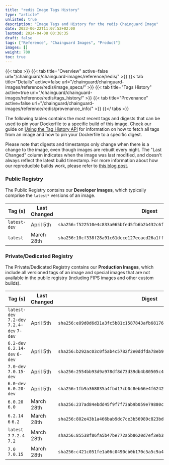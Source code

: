 ```yaml
---
title: "redis Image Tags History"
type: "article"
unlisted: true
description: "Image Tags and History for the redis Chainguard Image"
date: 2023-06-22T11:07:52+02:00
lastmod: 2024-04-08 00:38:35
draft: false
tags: ["Reference", "Chainguard Images", "Product"]
images: []
weight: 700
toc: true
---
```


{{< tabs >}}
{{< tab title="Overview" active=false url="/chainguard/chainguard-images/reference/redis/" >}}
{{< tab title="Details" active=false url="/chainguard/chainguard-images/reference/redis/image_specs/" >}}
{{< tab title="Tags History" active=true url="/chainguard/chainguard-images/reference/redis/tags_history/" >}}
{{< tab title="Provenance" active=false url="/chainguard/chainguard-images/reference/redis/provenance_info/" >}}
{{</ tabs >}}

The following tables contains the most recent tags and digests that can be used to pin your Dockerfile to a specific build of this image. Check our guide on [Using the Tag History API](/chainguard/chainguard-images/using-the-tag-history-api/) for information on how to fetch all tags from an image and how to pin your Dockerfile to a specific digest.

Please note that digests and timestamps only change when there is a change to the image, even though images are rebuilt every night. The "Last Changed" column indicates when the image was last modified, and doesn't always reflect the latest build timestamp. For more information about how our reproducible builds work, please refer to [this blog post](https://www.chainguard.dev/unchained/reproducing-chainguards-reproducible-image-builds).

### Public Registry
The Public Registry contains our **Developer Images**, which typically comprise the `latest*` versions of an image.

| Tag (s)       | Last Changed | Digest                                                                    |
|---------------|--------------|---------------------------------------------------------------------------|
|  `latest-dev` | April 5th    | `sha256:f522510e4c833a065bfed5fb6b2b432c6fad2e759344d4279f83043bd509e907` |
|  `latest`     | March 28th   | `sha256:10cf338f28a91c61dcce127ecacd26a1ff23979c0e1b2c13e5915ced43e9ca09` |


### Private/Dedicated Registry
The Private/Dedicated Registry contains our **Production Images**, which include all versioned tags of an image and special images that are not available in the public registry (including FIPS images and other custom builds).

| Tag (s)                                     | Last Changed | Digest                                                                    |
|---------------------------------------------|--------------|---------------------------------------------------------------------------|
|  `latest-dev` `7.2-dev` `7.2.4-dev` `7-dev` | April 5th    | `sha256:e09d0d6d31a3fc5b81c1587843afb68176da4032f257709d8c844ac395c28795` |
|  `6.2-dev` `6.2.14-dev` `6-dev`             | April 5th    | `sha256:b292ac03c0f5ab4c5782f2e0ddfda78eb9be7d0e91114e720bb770f99811c49b` |
|  `7.0-dev` `7.0.15-dev`                     | April 5th    | `sha256:2554bb93d9a978df8d73d39db4b80505c4aa35b2858b400f7c8d6febcc253527` |
|  `6.0-dev` `6.0.20-dev`                     | April 5th    | `sha256:1fb9a368035a4fbd17cb0c8eb66e4f62426eefb085a43e826bcf71132c66f81f` |
|  `6.0.20` `6.0`                             | March 28th   | `sha256:237ad84ebdd45f9f7f73ab9b059e79880c3e81e3dc35f4a3540fea3cfdff8a10` |
|  `6.2.14` `6` `6.2`                         | March 28th   | `sha256:802e43b1a466bab9dc7ce3b56989c823bd822af483520deeb47ffcc5b3b2d7a3` |
|  `latest` `7` `7.2.4` `7.2`                 | March 28th   | `sha256:85538f86fa5b47be772a5b8620d7ef3eb3838a6a1288d6911629388c6077abb8` |
|  `7.0` `7.0.15`                             | March 28th   | `sha256:c421c051fe1a06c0490cb0b170c5a5c9a479cb98e63733a16bd5df4cd73b5886` |

